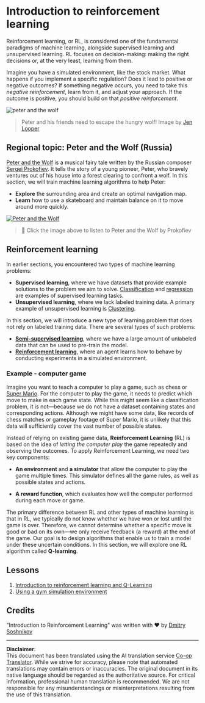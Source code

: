 <!--
CO_OP_TRANSLATOR_METADATA:
{
  "original_hash": "20ca019012b1725de956681d036d8b18",
  "translation_date": "2025-09-06T10:58:42+00:00",
  "source_file": "8-Reinforcement/README.md",
  "language_code": "en"
}
-->
# Introduction to reinforcement learning

Reinforcement learning, or RL, is considered one of the fundamental paradigms of machine learning, alongside supervised learning and unsupervised learning. RL focuses on decision-making: making the right decisions or, at the very least, learning from them.

Imagine you have a simulated environment, like the stock market. What happens if you implement a specific regulation? Does it lead to positive or negative outcomes? If something negative occurs, you need to take this _negative reinforcement_, learn from it, and adjust your approach. If the outcome is positive, you should build on that _positive reinforcement_.

![peter and the wolf](../../../8-Reinforcement/images/peter.png)

> Peter and his friends need to escape the hungry wolf! Image by [Jen Looper](https://twitter.com/jenlooper)

## Regional topic: Peter and the Wolf (Russia)

[Peter and the Wolf](https://en.wikipedia.org/wiki/Peter_and_the_Wolf) is a musical fairy tale written by the Russian composer [Sergei Prokofiev](https://en.wikipedia.org/wiki/Sergei_Prokofiev). It tells the story of a young pioneer, Peter, who bravely ventures out of his house into a forest clearing to confront a wolf. In this section, we will train machine learning algorithms to help Peter:

- **Explore** the surrounding area and create an optimal navigation map.
- **Learn** how to use a skateboard and maintain balance on it to move around more quickly.

[![Peter and the Wolf](https://img.youtube.com/vi/Fmi5zHg4QSM/0.jpg)](https://www.youtube.com/watch?v=Fmi5zHg4QSM)

> 🎥 Click the image above to listen to Peter and the Wolf by Prokofiev

## Reinforcement learning

In earlier sections, you encountered two types of machine learning problems:

- **Supervised learning**, where we have datasets that provide example solutions to the problem we aim to solve. [Classification](../4-Classification/README.md) and [regression](../2-Regression/README.md) are examples of supervised learning tasks.
- **Unsupervised learning**, where we lack labeled training data. A primary example of unsupervised learning is [Clustering](../5-Clustering/README.md).

In this section, we will introduce a new type of learning problem that does not rely on labeled training data. There are several types of such problems:

- **[Semi-supervised learning](https://wikipedia.org/wiki/Semi-supervised_learning)**, where we have a large amount of unlabeled data that can be used to pre-train the model.
- **[Reinforcement learning](https://wikipedia.org/wiki/Reinforcement_learning)**, where an agent learns how to behave by conducting experiments in a simulated environment.

### Example - computer game

Imagine you want to teach a computer to play a game, such as chess or [Super Mario](https://wikipedia.org/wiki/Super_Mario). For the computer to play the game, it needs to predict which move to make in each game state. While this might seem like a classification problem, it is not—because we do not have a dataset containing states and corresponding actions. Although we might have some data, like records of chess matches or gameplay footage of Super Mario, it is unlikely that this data will sufficiently cover the vast number of possible states.

Instead of relying on existing game data, **Reinforcement Learning** (RL) is based on the idea of *letting the computer play* the game repeatedly and observing the outcomes. To apply Reinforcement Learning, we need two key components:

- **An environment** and **a simulator** that allow the computer to play the game multiple times. This simulator defines all the game rules, as well as possible states and actions.

- **A reward function**, which evaluates how well the computer performed during each move or game.

The primary difference between RL and other types of machine learning is that in RL, we typically do not know whether we have won or lost until the game is over. Therefore, we cannot determine whether a specific move is good or bad on its own—we only receive feedback (a reward) at the end of the game. Our goal is to design algorithms that enable us to train a model under these uncertain conditions. In this section, we will explore one RL algorithm called **Q-learning**.

## Lessons

1. [Introduction to reinforcement learning and Q-Learning](1-QLearning/README.md)
2. [Using a gym simulation environment](2-Gym/README.md)

## Credits

"Introduction to Reinforcement Learning" was written with ♥️ by [Dmitry Soshnikov](http://soshnikov.com)

---

**Disclaimer**:  
This document has been translated using the AI translation service [Co-op Translator](https://github.com/Azure/co-op-translator). While we strive for accuracy, please note that automated translations may contain errors or inaccuracies. The original document in its native language should be regarded as the authoritative source. For critical information, professional human translation is recommended. We are not responsible for any misunderstandings or misinterpretations resulting from the use of this translation.